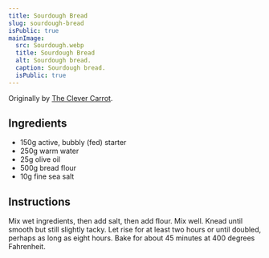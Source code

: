 ```yaml
---
title: Sourdough Bread
slug: sourdough-bread
isPublic: true
mainImage:
  src: Sourdough.webp
  title: Sourdough Bread
  alt: Sourdough bread.
  caption: Sourdough bread.
  isPublic: true
---
```

Originally by [The Clever Carrot](https://www.theclevercarrot.com/2014/01/sourdough-bread-a-beginners-guide/).

## Ingredients
- 150g active, bubbly (fed) starter
- 250g warm water
- 25g olive oil
- 500g bread flour
- 10g fine sea salt

## Instructions
Mix wet ingredients, then add salt, then add flour. Mix well. Knead until smooth
but still slightly tacky. Let rise for at least two hours or until doubled, perhaps
as long as eight hours. Bake for about 45 minutes at 400 degrees Fahrenheit.